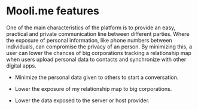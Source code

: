 # Mooli.me features

One of the main characteristics of the platform is to provide an easy, practical and private communication line between different parties. Where the exposure of personal information, like phone numbers between individuals, can compromise the privacy of an person. By minimizing this, a user can lower the chances of big corporations tracking a relationship map when users upload personal data to contacts and synchronize with other digital apps.

- Minimize the personal data given to others to start a conversation.

- Lower the exposure of my relationship map to big corporations.

- Lower the data exposed to the server or host provider.
